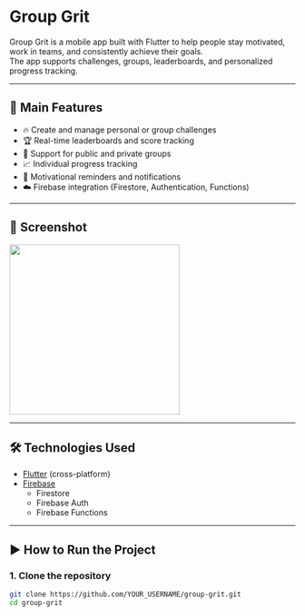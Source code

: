 # Group Grit

Group Grit is a mobile app built with Flutter to help people stay motivated, work in teams, and consistently achieve their goals.  
The app supports challenges, groups, leaderboards, and personalized progress tracking.

---

## 🚀 Main Features

- 🔥 Create and manage personal or group challenges  
- 🏆 Real-time leaderboards and score tracking  
- 👥 Support for public and private groups  
- 📈 Individual progress tracking  
- 📅 Motivational reminders and notifications  
- ☁️ Firebase integration (Firestore, Authentication, Functions)

---

## 📸 Screenshot
<img src="https://firebasestorage.googleapis.com/v0/b/group-grit-app.firebasestorage.app/o/GroupGritSiteContent%2FScreenshot%202025-03-24%20at%2021.09.56.png?alt=media&token=fe5cf693-bfe6-4452-8841-7783ede8442e" width="300px">

---

## 🛠️ Technologies Used

- [Flutter](https://flutter.dev) (cross-platform)
- [Firebase](https://firebase.google.com/)
  - Firestore
  - Firebase Auth
  - Firebase Functions

---

## ▶️ How to Run the Project

### 1. Clone the repository

```bash
git clone https://github.com/YOUR_USERNAME/group-grit.git
cd group-grit

